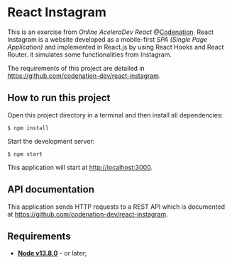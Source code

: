 # React Instagram

This is an exercise from *Online AceleraDev React* @[Codenation](https://www.codenation.dev/). React Instagram is a website developed as a mobile-first *SPA (Single Page Application)* and implemented in React.js by using React Hooks and React Router. it simulates some functionalities from Instagram.

The requirements of this project are detailed in https://github.com/codenation-dev/react-instagram.

## How to run this project

Open this project directory in a terminal and then install all dependencies:

```shell
$ npm install
```
Start the development server:

```shell
$ npm start
```
This application will start at [http://localhost:3000](http://localhost/:3000).

## API documentation 

This application sends HTTP requests to a REST API which is documented at https://github.com/codenation-dev/react-instagram.

## Requirements
* **[Node v13.8.0](https://nodejs.org/en/)** - or later;
